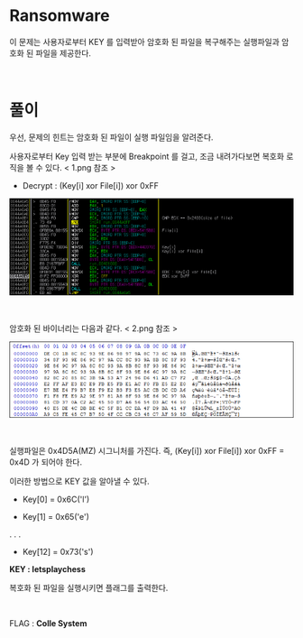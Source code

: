 
# Ransomware

이 문제는 사용자로부터 KEY 를 입력받아 암호화 된 파일을 복구해주는 실행파일과 암호화 된 파일을 제공한다.

&nbsp;
# 풀이

우선, 문제의 힌트는 암호화 된 파일이 실행 파일임을 알려준다.


사용자로부터 Key 입력 받는 부분에 Breakpoint 를 걸고, 조금 내려가다보면 복호화 로직을 볼 수 있다. < 1.png 참조 >

* Decrypt : (Key[i] xor File[i]) xor 0xFF

![텍스트](1.png)

&nbsp;

암호화 된 바이너리는 다음과 같다. < 2.png 참조 >

![텍스트](2.png)
	
&nbsp;

실행파일은 0x4D5A(MZ) 시그니처를 가진다. 즉, (Key[i]) xor File[i]) xor 0xFF = 0x4D 가 되어야 한다.

이러한 방법으로 KEY 값을 알아낼 수 있다.

* Key[0] = 0x6C('l')

* Key[1] = 0x65('e')

. . .

* Key[12] = 0x73('s')

**KEY : letsplaychess** 

복호화 된 파일을 실행시키면 플래그를 출력한다.

&nbsp;

FLAG : **Colle System**